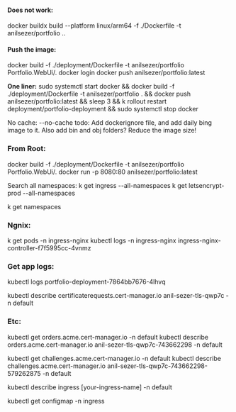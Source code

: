 ﻿#### Does not work:
docker buildx build --platform linux/arm64 -f ./Dockerfile -t anilsezer/portfolio ..

#### Push the image:
docker build -f ./deployment/Dockerfile -t anilsezer/portfolio Portfolio.WebUi/.
docker login
docker push anilsezer/portfolio:latest

**One liner:**
sudo systemctl start docker && docker build -f ./deployment/Dockerfile -t anilsezer/portfolio . && docker push anilsezer/portfolio:latest && sleep 3 && k rollout restart deployment/portfolio-deployment && sudo systemctl stop docker

No cache: --no-cache
todo: Add dockerignore file, and add daily bing image to it. Also add bin and obj folders? Reduce the image size!


### From Root:
docker build -f ./deployment/Dockerfile -t anilsezer/portfolio Portfolio.WebUi/.
docker run -p 8080:80 anilsezer/portfolio:latest


Search all namespaces: 
k get ingress --all-namespaces
k get letsencrypt-prod --all-namespaces

k get namespaces


### Ngnix:
k get pods -n ingress-nginx
kubectl logs -n ingress-nginx ingress-nginx-controller-f7f5995cc-4vnmz

### Get app logs:
kubectl logs portfolio-deployment-7864bb7676-4lhvq

kubectl describe certificaterequests.cert-manager.io anil-sezer-tls-qwp7c -n default


### Etc:
kubectl get orders.acme.cert-manager.io -n default
kubectl describe orders.acme.cert-manager.io anil-sezer-tls-qwp7c-743662298 -n default

kubectl get challenges.acme.cert-manager.io -n default
kubectl describe challenges.acme.cert-manager.io anil-sezer-tls-qwp7c-743662298-579262875 -n default

kubectl describe ingress [your-ingress-name] -n default

kubectl get configmap -n ingress